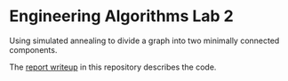 # Engineering Algorithms Lab 2
Using simulated annealing to divide a graph into two minimally connected components.

The [report writeup](Lab_2_DLovegrove.pdf) in this repository describes the code.
